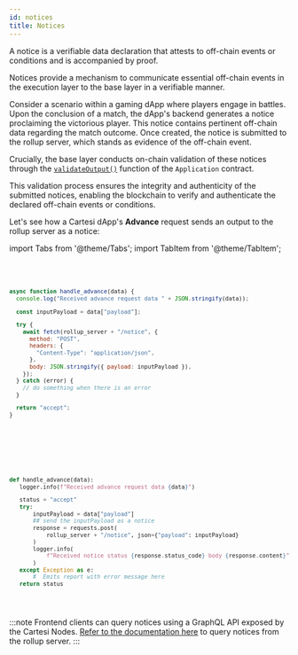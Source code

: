 ```yaml
---
id: notices
title: Notices
---
```


A notice is a verifiable data declaration that attests to off-chain events or conditions and is accompanied by proof.

Notices provide a mechanism to communicate essential off-chain events in the execution layer to the base layer in a verifiable manner.

Consider a scenario within a gaming dApp where players engage in battles. Upon the conclusion of a match, the dApp's backend generates a notice proclaiming the victorious player. This notice contains pertinent off-chain data regarding the match outcome. Once created, the notice is submitted to the rollup server, which stands as evidence of the off-chain event.

Crucially, the base layer conducts on-chain validation of these notices through the [`validateOutput()`](../json-rpc/application.md/#validateoutput) function of the `Application` contract.

This validation process ensures the integrity and authenticity of the submitted notices, enabling the blockchain to verify and authenticate the declared off-chain events or conditions.

Let's see how a Cartesi dApp's **Advance** request sends an output to the rollup server as a notice:

import Tabs from '@theme/Tabs';
import TabItem from '@theme/TabItem';

<Tabs>
  <TabItem value="JavaScript" label="JavaScript" default>
<pre><code>

```javascript

async function handle_advance(data) {
  console.log("Received advance request data " + JSON.stringify(data));

  const inputPayload = data["payload"];

  try {
    await fetch(rollup_server + "/notice", {
      method: "POST",
      headers: {
        "Content-Type": "application/json",
      },
      body: JSON.stringify({ payload: inputPayload }),
    });
  } catch (error) {
    // do something when there is an error
  }

  return "accept";
}
```

</code></pre>
</TabItem>

<TabItem value="Python" label="Python" default>
<pre><code>

```python

def handle_advance(data):
   logger.info(f"Received advance request data {data}")

   status = "accept"
   try:
       inputPayload = data["payload"]
       ## send the inputPayload as a notice
       response = requests.post(
           rollup_server + "/notice", json={"payload": inputPayload}
       )
       logger.info(
           f"Received notice status {response.status_code} body {response.content}"
       )
   except Exception as e:
       #  Emits report with error message here
   return status

```

</code></pre>
</TabItem>

</Tabs>



:::note
Frontend clients can query notices using a GraphQL API exposed by the Cartesi Nodes. [Refer to the documentation here](../../development/retrieve-outputs.md#query-all-notices) to query notices from the rollup server. 
:::